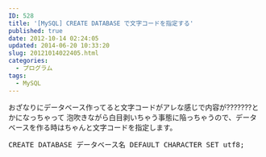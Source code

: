 ```yaml
---
ID: 528
title: '[MySQL] CREATE DATABASE で文字コードを指定する'
published: true
date: 2012-10-14 02:24:05
updated: 2014-06-20 10:33:20
slug: 20121014022405.html
categories:
  - プログラム
tags:
  - MySQL
---
```

おざなりにデータベース作ってると文字コードがアレな感じで内容が???????とかになっちゃって
泡吹きながら白目剥いちゃう事態に陥っちゃうので、データベースを作る時はちゃんと文字コードを指定します。

<pre class="prettyprint linenums lang-sql">CREATE DATABASE データベース名 DEFAULT CHARACTER SET utf8;</pre>